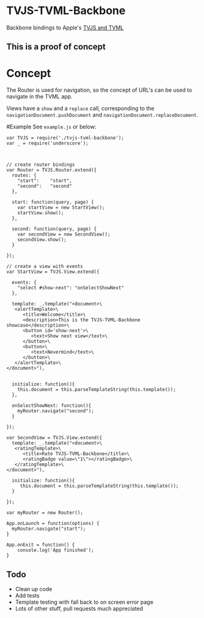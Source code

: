 # TVJS-TVML-Backbone
Backbone bindings to Apple's [TVJS and TVML](https://developer.apple.com/library/prerelease/tvos/navigation/)

## This is a proof of concept


# Concept

The Router is used for navigation, so the concept of URL's can be used to navigate in the TVML app. 

Views have a `show` and a `replace` call, corresponding to the `navigationDocument.pushDocument` and `navigationDocument.replaceDocument`.

#Example 
See `example.js` or below:

```
var TVJS = require('./tvjs-tvml-backbone');
var _ = require('underscore');



// create router bindings
var Router = TVJS.Router.extend({
  routes: {
    "start":    "start",
    "second":   "second"
  },

  start: function(query, page) {
    var startView = new StartView();
    startView.show();
  },

  second: function(query, page) {
    var secondView = new SecondView();
    secondView.show();
  }

});

// create a view with events
var StartView = TVJS.View.extend({

  events: {
    "select #show-next": "onSelectShowNext"
  },

  template: _.template("<document>\
   <alertTemplate>\
      <title>Welcome</title>\
      <description>This is the TVJS-TVML-Backbone showcase</description>\
      <button id='show-next'>\
         <text>Show next view</text>\
      </button>\
      <button>\
         <text>Nevermind</text>\
      </button>\
   </alertTemplate>\
</document>"),


  initialize: function(){
    this.document = this.parseTemplateString(this.template());
  },

  onSelectShowNext: function(){
    myRouter.navigate("second");
  }

});

var SecondView = TVJS.View.extend({
  template: _.template("<document>\
   <ratingTemplate>\
      <title>Rate TVJS-TVML-Backbone</title>\
      <ratingBadge value=\"1\"></ratingBadge>\
   </ratingTemplate>\
</document>"),

  initialize: function(){
     this.document = this.parseTemplateString(this.template());
  }

});

var myRouter = new Router();

App.onLaunch = function(options) {
  myRouter.navigate("start");
}

App.onExit = function() {
    console.log('App finished');
}
```

## Todo

 * Clean up code
 * Add tests
 * Template testing with fall back to on screen error page
 * Lots of other stuff, pull requests much appreciated